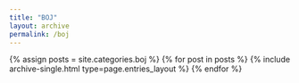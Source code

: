 ```yaml
---
title: "BOJ"
layout: archive
permalink: /boj
---
```



{% assign posts = site.categories.boj %}
{% for post in posts %} {% include archive-single.html type=page.entries_layout %} {% endfor %}